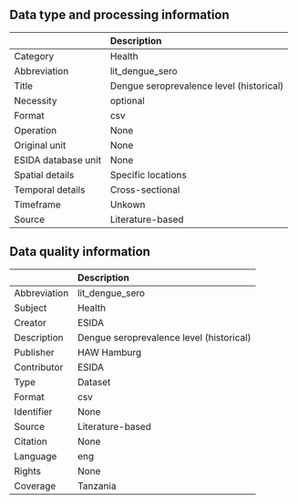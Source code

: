 ## Data type and processing information 

|                     | Description                              |
|:--------------------|:-----------------------------------------|
| Category            | Health                                   |
| Abbreviation        | lit_dengue_sero                          |
| Title               | Dengue seroprevalence level (historical) |
| Necessity           | optional                                 |
| Format              | csv                                      |
| Operation           | None                                     |
| Original unit       | None                                     |
| ESIDA database unit | None                                     |
| Spatial details     | Specific locations                       |
| Temporal details    | Cross-sectional                          |
| Timeframe           | Unkown                                   |
| Source              | Literature-based                         |

## Data quality information 

|              | Description                              |
|:-------------|:-----------------------------------------|
| Abbreviation | lit_dengue_sero                          |
| Subject      | Health                                   |
| Creator      | ESIDA                                    |
| Description  | Dengue seroprevalence level (historical) |
| Publisher    | HAW Hamburg                              |
| Contributor  | ESIDA                                    |
| Type         | Dataset                                  |
| Format       | csv                                      |
| Identifier   | None                                     |
| Source       | Literature-based                         |
| Citation     | None                                     |
| Language     | eng                                      |
| Rights       | None                                     |
| Coverage     | Tanzania                                 |